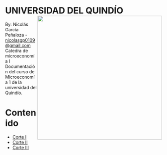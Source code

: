 # UNIVERSIDAD DEL QUINDÍO <img align="right" src="https://github.com/NicolasGP01/Asesoria_ECO_I/blob/main/Imagines%20base/logo-universidad-del-quindio.png" width=400>

By: Nicolás García Peñaloza - nicolasgp0109@gmail.com
Catedra de microeconomía I
Documentación del curso de Microeconomía 1 de la universidad del Quindío.



# Contenido
* [Corte I](https://github.com/NicolasGP01/Economia-Microeconomia-I_Estudiantes/tree/main/Corte%20I) 
* [Corte II](https://github.com/NicolasGP01/Economia-Microeconomia-I_Estudiantes/tree/main/Corte%20II)
* [Corte III](https://github.com/NicolasGP01/Economia-Microeconomia-I_Estudiantes/tree/main/Corte%20III)

